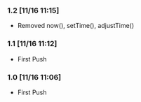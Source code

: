 ### 1.2 [11/16 11:15]
- Removed now(), setTime(), adjustTime()

### 1.1 [11/16 11:12]
- First Push

### 1.0 [11/16 11:06]
- First Push